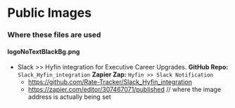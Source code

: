 # Public Images

### Where these files are used

#### logoNoTextBlackBg.png

- Slack >> Hyfin integration for Executive Career Upgrades. **GitHub Repo:** `Slack_Hyfin_integration` **Zapier Zap:** `Hyfin >> Slack Notification`
  - https://github.com/Rate-Tracker/Slack_Hyfin_integration
  - https://zapier.com/editor/307467071/published  // where the image address is actually being set
